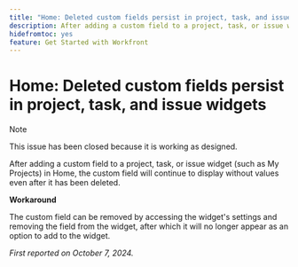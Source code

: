 ```yaml
---
title: "Home: Deleted custom fields persist in project, task, and issue widgets"
description: After adding a custom field to a project, task, or issue widget (such as My Projects) in Home, the custom field will continue to display without values even after it has been deleted."
hidefromtoc: yes
feature: Get Started with Workfront
---
```

# Home: Deleted custom fields persist in project, task, and issue widgets

>[!NOTE]
>
>This issue has been closed because it is working as designed.

After adding a custom field to a project, task, or issue widget (such as My Projects) in Home, the custom field will continue to display without values even after it has been deleted.

**Workaround**

The custom field can be removed by accessing the widget's settings and removing the field from the widget, after which it will no longer appear as an option to add to the widget.

_First reported on October 7, 2024._
